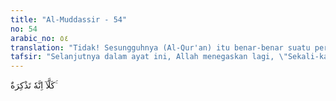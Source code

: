 ```yaml
---
title: "Al-Muddassir - 54"
no: 54
arabic_no: ٥٤
translation: "Tidak! Sesungguhnya (Al-Qur'an) itu benar-benar suatu peringatan. "
tafsir: "Selanjutnya dalam ayat ini, Allah menegaskan lagi, \"Sekali-kali tidak demikian halnya, sesungguhnya Al-Qur'an itu adalah peringatan.\" Al-Qur'an bukan sebagaimana yang mereka tuduhkan. Al-Qur'an bukan sihir yang dapat dipelajari, melainkan peringatan langsung dari Allah, sehingga tiada seorang pun yang dapat melepaskan diri dari pertanggungjawaban kepada Allah pada hari kemudian nanti."
---
```

كَلَّآ اِنَّهٗ تَذْكِرَةٌ ۚ